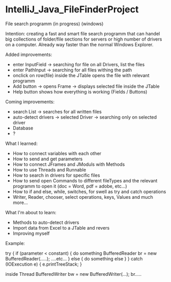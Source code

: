 # IntelliJ_Java_FileFinderProject
File search programm (in progress) (windows)

Intention: creating a fast and smart file search programm that can handel big collections of folder/file sections for servers or high number of drivers on a computer.
Already way faster than the normal Windows Explorer.

Added improvements:
 - enter InputField -> searching for file on all Drivers, list the files
 - enter PathInput -> searching for all files withing the path
 - onclick on row(file) inside the JTable opens the file with relevant programm
 - Add button -> opens Frame -> displays selected file inside the JTable
 - Help button shows how everything is working (Fields / Buttons)

Coming improvements:
 - search List -> searches for all written files
 - auto-detect drivers -> selected Driver -> searching only on selected driver
 - Database
 - ?


What I learned:
 - How to connect variables with each other
 - How to send and get parameters
 - How to connect JFrames and JModuls with Methods
 - How to use Threads and Runnable
 - How to search in drivers for specific files
 - How to send open Commands to different fileTypes and the relevant programm to open it (doc = Word, pdf = adobe, etc...)
 - How to if and else, while, switches, for swell as try and catch operations
 - Writer, Reader, chooser, select operations, keys, Values and much more...


What I'm about to learn:
 - Methods to auto-detect drivers
 - Import data from Excel to a JTable and revers
 - Improving myself


Example:

try {
    if (parameter < constant) {
        do something
        BufferedReader br = new BufferedReader(.....);
        ....etc...
    } else {
        do something else
    }
} catch (IOExecution e) {
   e.printTreeStack;
}

inside Thread
BufferedWriter bw = new BufferedWriter(...);
br.....

